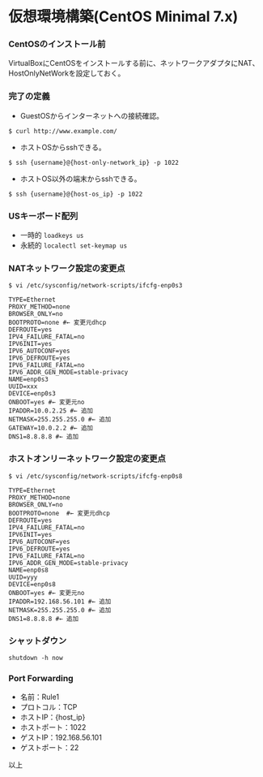 # 仮想環境構築(CentOS Minimal 7.x)

### CentOSのインストール前

VirtualBoxにCentOSをインストールする前に、ネットワークアダプタにNAT、HostOnlyNetWorkを設定しておく。

### 完了の定義

- GuestOSからインターネットへの接続確認。
```
$ curl http://www.example.com/
```
- ホストOSからsshできる。
```
$ ssh {username}@{host-only-network_ip} -p 1022
```

- ホストOS以外の端末からsshできる。
```
$ ssh {username}@{host-os_ip} -p 1022
```

### USキーボード配列

- 一時的
`loadkeys us`
- 永続的
`localectl set-keymap us`

### NATネットワーク設定の変更点

```
$ vi /etc/sysconfig/network-scripts/ifcfg-enp0s3

TYPE=Ethernet
PROXY_METHOD=none
BROWSER_ONLY=no
BOOTPROTO=none #← 変更元dhcp
DEFROUTE=yes
IPV4_FAILURE_FATAL=no
IPV6INIT=yes
IPV6_AUTOCONF=yes
IPV6_DEFROUTE=yes
IPV6_FAILURE_FATAL=no
IPV6_ADDR_GEN_MODE=stable-privacy
NAME=enp0s3
UUID=xxx
DEVICE=enp0s3
ONBOOT=yes #← 変更元no
IPADDR=10.0.2.25 #← 追加
NETMASK=255.255.255.0 #← 追加
GATEWAY=10.0.2.2 #← 追加
DNS1=8.8.8.8 #← 追加
```

### ホストオンリーネットワーク設定の変更点

```
$ vi /etc/sysconfig/network-scripts/ifcfg-enp0s8

TYPE=Ethernet
PROXY_METHOD=none
BROWSER_ONLY=no
BOOTPROTO=none  #← 変更元dhcp
DEFROUTE=yes
IPV4_FAILURE_FATAL=no
IPV6INIT=yes
IPV6_AUTOCONF=yes
IPV6_DEFROUTE=yes
IPV6_FAILURE_FATAL=no
IPV6_ADDR_GEN_MODE=stable-privacy
NAME=enp0s8
UUID=yyy
DEVICE=enp0s8
ONBOOT=yes #← 変更元no
IPADDR=192.168.56.101 #← 追加
NETMASK=255.255.255.0 #← 追加
DNS1=8.8.8.8 #← 追加
```

### シャットダウン

```
shutdown -h now
```

### Port Forwarding

- 名前：Rule1
- プロトコル：TCP
- ホストIP：{host_ip}
- ホストポート：1022
- ゲストIP：192.168.56.101
- ゲストポート：22

以上
